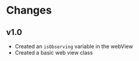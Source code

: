 # Changes

## v1.0
- Created an `isObserving` variable in the webView
- Created a basic web view class
